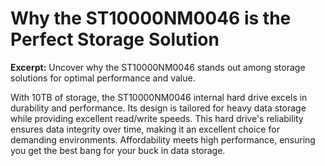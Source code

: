 # Why the ST10000NM0046 is the Perfect Storage Solution

**Excerpt:** Uncover why the ST10000NM0046 stands out among storage solutions for optimal performance and value.

With 10TB of storage, the ST10000NM0046 internal hard drive excels in durability and performance. Its design is tailored for heavy data storage while providing excellent read/write speeds. This hard drive's reliability ensures data integrity over time, making it an excellent choice for demanding environments. Affordability meets high performance, ensuring you get the best bang for your buck in data storage.